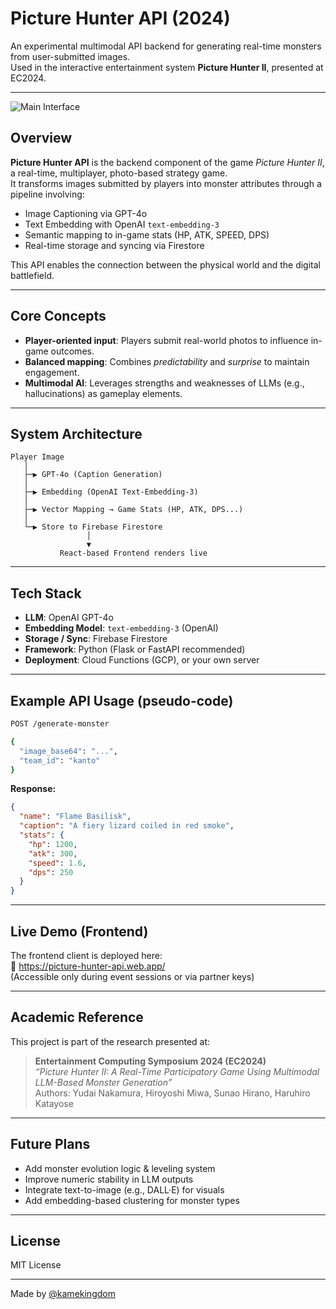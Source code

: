 # Picture Hunter API (2024)

An experimental multimodal API backend for generating real-time monsters from user-submitted images.  
Used in the interactive entertainment system **Picture Hunter II**, presented at EC2024.

---

![Main Interface](https://firebasestorage.googleapis.com/v0/b/kame-tech-lab.appspot.com/o/projects%2Fpicture-hunter-2%2Fmain_image?alt=media&token=f907ede5-b6de-44fa-9cd7-aca578899bcc)

## Overview

**Picture Hunter API** is the backend component of the game *Picture Hunter II*, a real-time, multiplayer, photo-based strategy game.  
It transforms images submitted by players into monster attributes through a pipeline involving:

- Image Captioning via GPT-4o
- Text Embedding with OpenAI `text-embedding-3`
- Semantic mapping to in-game stats (HP, ATK, SPEED, DPS)
- Real-time storage and syncing via Firestore

This API enables the connection between the physical world and the digital battlefield.

---

## Core Concepts

- **Player-oriented input**: Players submit real-world photos to influence in-game outcomes.
- **Balanced mapping**: Combines *predictability* and *surprise* to maintain engagement.
- **Multimodal AI**: Leverages strengths and weaknesses of LLMs (e.g., hallucinations) as gameplay elements.

---

## System Architecture

```text
Player Image
   │
   ├─▶ GPT-4o (Caption Generation)
   │
   ├─▶ Embedding (OpenAI Text-Embedding-3)
   │
   ├─▶ Vector Mapping → Game Stats (HP, ATK, DPS...)
   │
   └─▶ Store to Firebase Firestore
                 │
                 ▼
           React-based Frontend renders live
```

---

## Tech Stack

- **LLM**: OpenAI GPT-4o
- **Embedding Model**: `text-embedding-3` (OpenAI)
- **Storage / Sync**: Firebase Firestore
- **Framework**: Python (Flask or FastAPI recommended)
- **Deployment**: Cloud Functions (GCP), or your own server

---

## Example API Usage (pseudo-code)

```bash
POST /generate-monster

{
  "image_base64": "...",
  "team_id": "kanto"
}
```

**Response:**

```json
{
  "name": "Flame Basilisk",
  "caption": "A fiery lizard coiled in red smoke",
  "stats": {
    "hp": 1200,
    "atk": 300,
    "speed": 1.6,
    "dps": 250
  }
}
```

---

## Live Demo (Frontend)

The frontend client is deployed here:  
🔗 https://picture-hunter-api.web.app/  
(Accessible only during event sessions or via partner keys)

---

## Academic Reference

This project is part of the research presented at:

> **Entertainment Computing Symposium 2024 (EC2024)**  
> *“Picture Hunter II: A Real-Time Participatory Game Using Multimodal LLM-Based Monster Generation”*  
> Authors: Yudai Nakamura, Hiroyoshi Miwa, Sunao Hirano, Haruhiro Katayose

---

## Future Plans

- Add monster evolution logic & leveling system
- Improve numeric stability in LLM outputs
- Integrate text-to-image (e.g., DALL·E) for visuals
- Add embedding-based clustering for monster types

---

## License

MIT License

---

Made by [@kamekingdom](https://github.com/kamekingdom)
